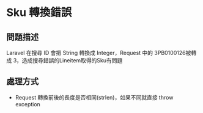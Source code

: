 # Sku 轉換錯誤

## 問題描述

Laravel 在搜尋 ID 會把 String 轉換成 Integer，Request 中的 3PB0100126被轉成 3，造成搜尋錯誤的Lineitem取得的Sku有問題

## 處理方式

- Request 轉換前後的長度是否相同(strlen)，如果不同就直接 throw exception
